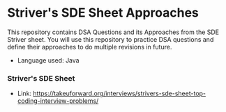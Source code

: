 # Striver's SDE Sheet Approaches
This repository contains DSA Questions and its Approaches from the SDE Striver sheet. You will use this repository to practice DSA questions and define their approaches to do multiple revisions in future. 

- Language used: Java

### Striver's SDE Sheet
- Link:  https://takeuforward.org/interviews/strivers-sde-sheet-top-coding-interview-problems/
